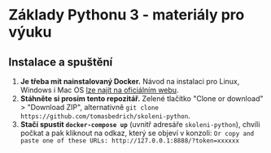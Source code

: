 # Základy Pythonu 3 - materiály pro výuku

## Instalace a spuštění

1) **Je třeba mít nainstalovaný Docker.** Návod na instalaci pro Linux, Windows i Mac OS [lze najít na oficiálním webu](https://docs.docker.com/install/). 
2) **Stáhněte si prosím tento repozitář.** Zelené tlačítko "Clone or download" > "Download ZIP", alternativně `git clone https://github.com/tomasbedrich/skoleni-python`.
3) **Stačí spustit `docker-compose up`** (uvnitř adresáře `skoleni-python`), chvíli počkat a pak kliknout na odkaz, který se objeví v konzoli: `Or copy and paste one of these URLs: http://127.0.0.1:8888/?token=xxxxxx`
